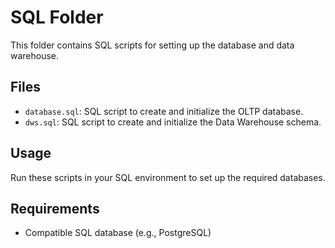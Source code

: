 # SQL Folder

This folder contains SQL scripts for setting up the database and data warehouse.

## Files
- `database.sql`: SQL script to create and initialize the OLTP database.
- `dws.sql`: SQL script to create and initialize the Data Warehouse schema.

## Usage
Run these scripts in your SQL environment to set up the required databases.

## Requirements
- Compatible SQL database (e.g., PostgreSQL)
